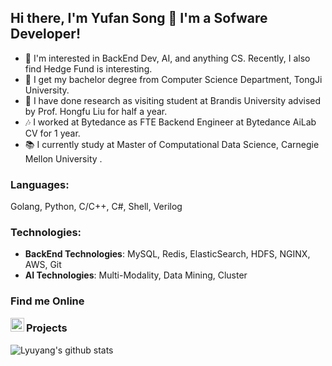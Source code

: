 ## Hi there, I'm Yufan Song 👋 I'm a Sofware Developer!

* 🚀 I'm interested in BackEnd Dev, AI, and anything CS. Recently, I also find Hedge Fund is interesting.
* 🏫 I get my bachelor degree from Computer Science Department, TongJi University.
* 🔬 I have done research as visiting student at Brandis University advised by Prof. Hongfu Liu for half a year.
* 🎶 I worked at Bytedance as FTE Backend Engineer at Bytedance AiLab CV for 1 year.
* 📚 I currently study at Master of Computational Data Science, Carnegie Mellon University
.

### Languages:

Golang, Python, C/C++, C#, Shell, Verilog

### Technologies:

* **BackEnd Technologies**: MySQL, Redis, ElasticSearch, HDFS, NGINX, AWS, Git
* **AI Technologies**: Multi-Modality, Data Mining, Cluster

### Find me Online

<a href="https://www.linkedin.com/in/yufansong/">
  <img align="left" alt="yufansong | LinkedIn" width="22px" src="https://cdn.jsdelivr.net/npm/simple-icons@v3/icons/linkedin.svg"/>
</a>

### Projects

![Lyuyang's github stats](https://github-readme-stats.vercel.app/api?username=yufansong&count_private=true&show_icons=true)
